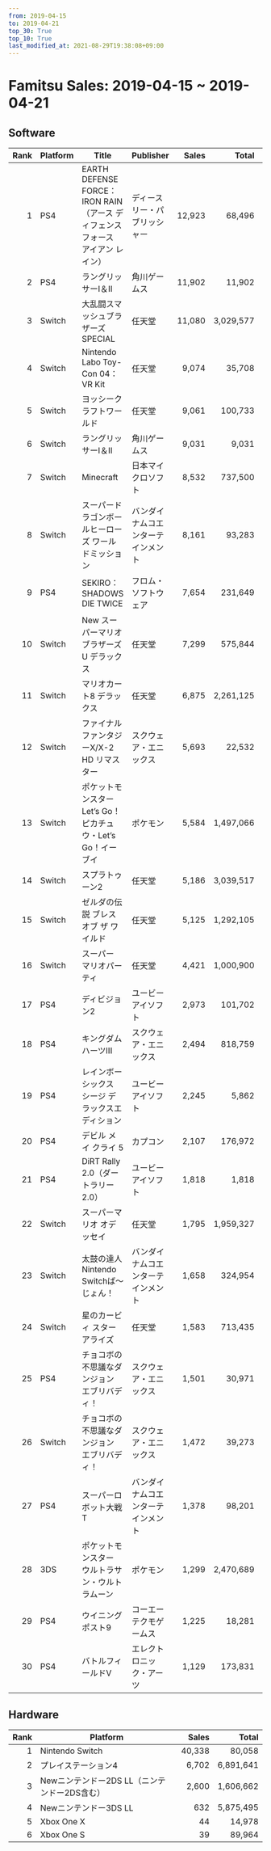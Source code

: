 ```yaml
---
from: 2019-04-15
to: 2019-04-21
top_30: True
top_10: True
last_modified_at: 2021-08-29T19:38:08+09:00
---
```

# Famitsu Sales: 2019-04-15 ~ 2019-04-21
## Software
| Rank | Platform | Title | Publisher | Sales | Total | Rate | New |
| -: | -- | -- | -- | -: | -: | -: | -- |
| 1 | PS4 | EARTH DEFENSE FORCE： IRON RAIN（アース ディフェンス フォース アイアン レイン） | ディースリー・パブリッシャー | 12,923 | 68,496 | 20% |  |
| 2 | PS4 | ラングリッサーI＆II | 角川ゲームス | 11,902 | 11,902 | 20% | **New** |
| 3 | Switch | 大乱闘スマッシュブラザーズ SPECIAL | 任天堂 | 11,080 | 3,029,577 | 20% |  |
| 4 | Switch | Nintendo Labo Toy-Con 04： VR Kit | 任天堂 | 9,074 | 35,708 | 60% |  |
| 5 | Switch | ヨッシークラフトワールド | 任天堂 | 9,061 | 100,733 | 40% |  |
| 6 | Switch | ラングリッサーI＆II | 角川ゲームス | 9,031 | 9,031 | 40% | **New** |
| 7 | Switch | Minecraft | 日本マイクロソフト | 8,532 | 737,500 | 20% |  |
| 8 | Switch | スーパードラゴンボールヒーローズ ワールドミッション | バンダイナムコエンターテインメント | 8,161 | 93,283 | 40% |  |
| 9 | PS4 | SEKIRO： SHADOWS DIE TWICE | フロム・ソフトウェア | 7,654 | 231,649 | 20% |  |
| 10 | Switch | New スーパーマリオブラザーズ U デラックス | 任天堂 | 7,299 | 575,844 | 20% |  |
| 11 | Switch | マリオカート8 デラックス | 任天堂 | 6,875 | 2,261,125 | 20% |  |
| 12 | Switch | ファイナルファンタジーX/X-2 HD リマスター | スクウェア・エニックス | 5,693 | 22,532 | 40% |  |
| 13 | Switch | ポケットモンスター Let’s Go！ ピカチュウ・Let’s Go！イーブイ | ポケモン | 5,584 | 1,497,066 | 20% |  |
| 14 | Switch | スプラトゥーン2 | 任天堂 | 5,186 | 3,039,517 | 20% |  |
| 15 | Switch | ゼルダの伝説 ブレス オブ ザ ワイルド | 任天堂 | 5,125 | 1,292,105 | 20% |  |
| 16 | Switch | スーパー マリオパーティ | 任天堂 | 4,421 | 1,000,900 | 20% |  |
| 17 | PS4 | ディビジョン2 | ユービーアイソフト | 2,973 | 101,702 | 20% |  |
| 18 | PS4 | キングダム ハーツIII | スクウェア・エニックス | 2,494 | 818,759 | 20% |  |
| 19 | PS4 | レインボーシックス シージ デラックスエディション | ユービーアイソフト | 2,245 | 5,862 | 80% |  |
| 20 | PS4 | デビル メイ クライ 5 | カプコン | 2,107 | 176,972 | 20% |  |
| 21 | PS4 | DiRT Rally 2.0（ダートラリー 2.0） | ユービーアイソフト | 1,818 | 1,818 | 80% | **New** |
| 22 | Switch | スーパーマリオ オデッセイ | 任天堂 | 1,795 | 1,959,327 | 20% |  |
| 23 | Switch | 太鼓の達人 Nintendo Switchば〜じょん！ | バンダイナムコエンターテインメント | 1,658 | 324,954 | 20% |  |
| 24 | Switch | 星のカービィ スターアライズ | 任天堂 | 1,583 | 713,435 | 20% |  |
| 25 | PS4 | チョコボの不思議なダンジョン エブリバディ！ | スクウェア・エニックス | 1,501 | 30,971 | 20% |  |
| 26 | Switch | チョコボの不思議なダンジョン エブリバディ！ | スクウェア・エニックス | 1,472 | 39,273 | 20% |  |
| 27 | PS4 | スーパーロボット大戦T | バンダイナムコエンターテインメント | 1,378 | 98,201 | 20% |  |
| 28 | 3DS | ポケットモンスター ウルトラサン・ウルトラムーン | ポケモン | 1,299 | 2,470,689 | 20% |  |
| 29 | PS4 | ウイニングポスト9 | コーエーテクモゲームス | 1,225 | 18,281 | 40% |  |
| 30 | PS4 | バトルフィールドV | エレクトロニック・アーツ | 1,129 | 173,831 | 40% |  |

## Hardware
| Rank | Platform | Sales | Total |
| -: | -- | -: | -: |
| 1 | Nintendo Switch | 40,338 | 80,058 |
| 2 | プレイステーション4 | 6,702 | 6,891,641 |
| 3 | Newニンテンドー2DS LL（ニンテンドー2DS含む） | 2,600 | 1,606,662 |
| 4 | Newニンテンドー3DS LL | 632 | 5,875,495 |
| 5 | Xbox One X | 44 | 14,978 |
| 6 | Xbox One S | 39 | 89,964 |